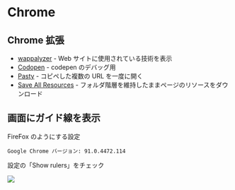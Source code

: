 # Chrome

## Chrome 拡張

- [wappalyzer](https://www.wappalyzer.com/) - Web サイトに使用されている技術を表示
- [Codopen](https://chrome.google.com/webstore/detail/codopen/agnkphdgffianchpipdbkeaclfbobaak) - codepen のデバッグ用
- [Pasty](https://chrome.google.com/webstore/detail/pasty/hdjihnnclpjhfdbbinmgoiehhoehhlgf) - コピペした複数の URL を一度に開く
- [Save All Resources](https://chrome.google.com/webstore/detail/save-all-resources/abpdnfjocnmdomablahdcfnoggeeiedb) - フォルダ階層を維持したままページのリソースをダウンロード

## 画面にガイド線を表示

FireFox のようにする設定

`Google Chrome バージョン: 91.0.4472.114`

設定の「Show rulers」をチェック

![](/tool.chrome1.png)

